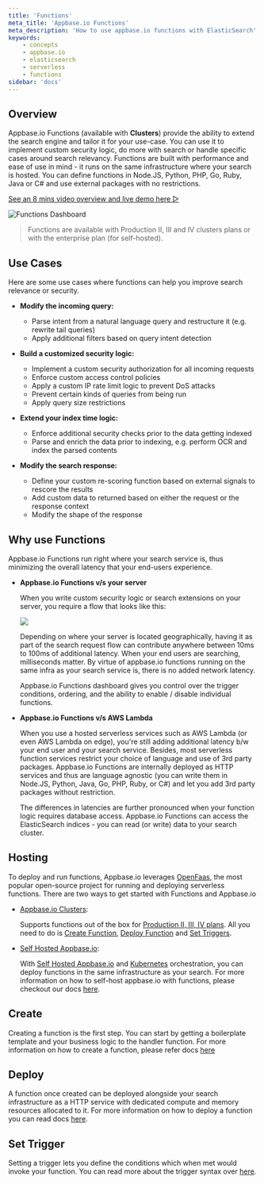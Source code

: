 ```yaml
---
title: 'Functions'
meta_title: 'Appbase.io Functions'
meta_description: 'How to use appbase.io functions with ElasticSearch'
keywords:
    - concepts
    - appbase.io
    - elasticsearch
    - serverless
    - functions
sidebar: 'docs'
---
```


## Overview

Appbase.io Functions (available with **Clusters**) provide the ability to extend the search engine and tailor it for your use-case. You can use it to implement custom security logic, do more with search or handle specific cases around search relevancy. Functions are built with performance and ease of use in mind - it runs on the same infrastructure where your search is hosted. You can define functions in Node.JS, Python, PHP, Go, Ruby, Java or C# and use external packages with no restrictions.

[See an 8 mins video overview and live demo here ▷](https://youtu.be/ak7nbXxjY-c)

![Functions Dashboard](https://i.imgur.com/4LPHTlw.png)

> Functions are available with Production II, III and IV clusters plans or with the enterprise plan (for self-hosted).

## Use Cases

Here are some use cases where functions can help you improve search relevance or security.

-   **Modify the incoming query:**
    -   Parse intent from a natural language query and restructure it (e.g. rewrite tail queries)
    -   Apply additional filters based on query intent detection

-   **Build a customized security logic:**
    -   Implement a custom security authorization for all incoming requests
    -   Enforce custom access control policies
	-   Apply a custom IP rate limit logic to prevent DoS attacks
	-   Prevent certain kinds of queries from being run
    -   Apply query size restrictions

-   **Extend your index time logic:**
    -   Enforce additional security checks prior to the data getting indexed
	-   Parse and enrich the data prior to indexing, e.g. perform OCR and index the parsed contents

-   **Modify the search response:**
    -   Define your custom re-scoring function based on external signals to rescore the results
	-   Add custom data to returned based on either the request or the response context
	-   Modify the shape of the response

## Why use Functions

Appbase.io Functions run right where your search service is, thus minimizing the overall latency that your end-users experience.

-   **Appbase.io Functions v/s your server**

    When you write custom security logic or search extensions on your server, you require a flow that looks like this:

    ![](https://www.dropbox.com/s/7j1v8f4pavhrwws/Screenshot%202020-01-31%2015.26.23.png?raw=1)

    Depending on where your server is located geographically, having it as part of the search request flow can contribute anywhere between 10ms to 100ms of additional latency. When your end users are searching, milliseconds matter. By virtue of appbase.io functions running on the same infra as your search service is, there is no added network latency.

    Appbase.io Functions dashboard gives you control over the trigger conditions, ordering, and the ability to enable / disable individual functions.

-   **Appbase.io Functions v/s AWS Lambda**

    When you use a hosted serverless services such as AWS Lambda (or even AWS Lambda on edge), you're still adding additional latency b/w your end user and your search service. Besides, most serverless function services restrict your choice of language and use of 3rd party packages. Appbase.io Functions are internally deployed as HTTP services and thus are language agnostic (you can write them in Node.JS, Python, Java, Go, PHP, Ruby, or C#) and let you add 3rd party packages without restriction.

    The differences in latencies are further pronounced when your function logic requires database access. Appbase.io Functions can access the ElasticSearch indices - you can read (or write) data to your search cluster.

## Hosting

To deploy and run functions, Appbase.io leverages [OpenFaas](https://docs.openfaas.com), the most popular open-source project for running and deploying serverless functions. There are two ways to get started with Functions and Appbase.io

-   [Appbase.io Clusters](https://docs.appbase.io/docs/hosting/clusters/):

    Supports functions out of the box for [Production II, III, IV plans](https://appbase.io/clusters/#pricing). All you need to do is [Create Function](/docs/search/functions/create), [Deploy Function](/docs/search/functions/deploy) and [Set Triggers](/docs/search/functions/trigger).

-   [Self Hosted Appbase.io](https://github.com/appbaseio/arc-k8s):

    With [Self Hosted Appbase.io](https://github.com/appbaseio/arc-k8s) and [Kubernetes](https://kubernetes.io/) orchestration, you can deploy functions in the same infrastructure as your search. For more information on how to self-host appbase.io with functions, please checkout our docs [here](/docs/search/functions/hosting).

## Create

Creating a function is the first step. You can start by getting a boilerplate template and your business logic to the handler function. For more information on how to create a function, please refer docs [here](/docs/search/functions/create)

## Deploy

A function once created can be deployed alongside your search infrastructure as a HTTP service with dedicated compute and memory resources allocated to it. For more information on how to deploy a function you can read docs [here](/docs/search/functions/deploy).

## Set Trigger

Setting a trigger lets you define the conditions which when met would invoke your function. You can read more about the trigger syntax over [here](/docs/search/functions/trigger).
